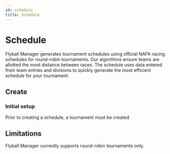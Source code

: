 ```yaml
---
id: schedule
title: Schedule
---
```


# Schedule

Flyball Manager generates tournament schedules using official NAFA racing schedules for round-robin tournaments. Our algorithms ensure teams are allotted the most distance between races. The schedule uses data entered from team entries and divisions to quickly generate the most efficient schedule for your tournament.

## Create

### Initial setup

Prior to creating a schedule, a tournament must be created

## Limitations

Flyball Manager currently supports round-robin tournaments only.
